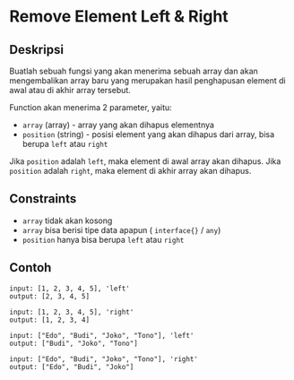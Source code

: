 # Remove Element Left & Right

## Deskripsi

Buatlah sebuah fungsi yang akan menerima sebuah array dan akan mengembalikan array baru yang merupakan hasil penghapusan element di awal atau di akhir array tersebut.

Function akan menerima 2 parameter, yaitu:

- `array` (array) - array yang akan dihapus elementnya
- `position` (string) - posisi element yang akan dihapus dari array, bisa berupa `left` atau `right`

Jika `position` adalah `left`, maka element di awal array akan dihapus. Jika `position` adalah `right`, maka element di akhir array akan dihapus.

## Constraints

- `array` tidak akan kosong
- `array` bisa berisi tipe data apapun ( `interface{}` / `any`)
- `position` hanya bisa berupa `left` atau `right`

## Contoh

```text
input: [1, 2, 3, 4, 5], 'left'
output: [2, 3, 4, 5]

input: [1, 2, 3, 4, 5], 'right'
output: [1, 2, 3, 4]

input: ["Edo", "Budi", "Joko", "Tono"], 'left'
output: ["Budi", "Joko", "Tono"]

input: ["Edo", "Budi", "Joko", "Tono"], 'right'
output: ["Edo", "Budi", "Joko"]

```
